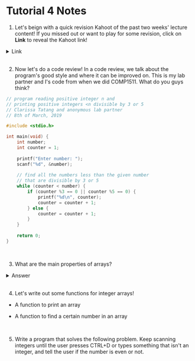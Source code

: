 # Tutorial 4 Notes

1. Let's beign with a quick revision Kahoot of the past two weeks' lecture content! If you missed out or want to play for some revision, click on **Link** to reveal the Kahoot link!

<details>
    <summary>Link</summary>

https://play.kahoot.it/v2/?quizId=5cda8507-83c0-46b7-a986-13da8b4fe8a7

</details>

<br>

2. Now let's do a code review! In a code review, we talk about the program's good style and where it can be improved on. This is my lab partner and I's code from when we did COMP1511. What do you guys think?

```c
// program reading positive integer n and
// printing positive integers <n divisible by 3 or 5
// Clarissa Tatang and anonymous lab partner
// 8th of March, 2019

#include <stdio.h>

int main(void) {
    int number;
    int counter = 1;
    
    printf("Enter number: ");
    scanf("%d", &number);
    
    // find all the numbers less than the given number 
    // that are divisible by 3 or 5
    while (counter < number) {
        if (counter %3 == 0 || counter %5 == 0) {
            printf("%d\n", counter);
            counter = counter + 1;
        } else {
            counter = counter + 1;
        }
    }
    
    return 0;
}
```

<br>

3. What are the main properties of arrays?

<details>
    <summary>Answer</summary>

- The size cannot be changed
- A collection of many variables of the same type

Arrays are like cupboards. Your cupboard only has a certain amount of sections and this is decided when you buy it. Your cupboard sections are also a certain size and cannot be changed. Similar to arrays.

</details>

<br>

4. Let's write out some functions for integer arrays!

- A function to print an array

- A function to find a certain number in an array

<br>

5. Write a program that solves the following problem. Keep scanning integers until the user presses CTRL+D or types something that isn't an integer, and tell the user if the number is even or not.

